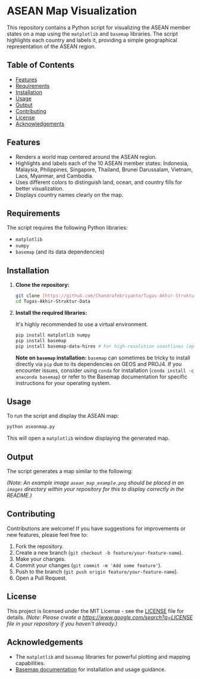 
# ASEAN Map Visualization

This repository contains a Python script for visualizing the ASEAN member states on a map using the `matplotlib` and `basemap` libraries. The script highlights each country and labels it, providing a simple geographical representation of the ASEAN region.

## Table of Contents

- [Features](#features)
- [Requirements](#requirements)
- [Installation](#installation)
- [Usage](#usage)
- [Output](#output)
- [Contributing](#contributing)
- [License](#license)
- [Acknowledgements](#acknowledgements)

## Features

- Renders a world map centered around the ASEAN region.
- Highlights and labels each of the 10 ASEAN member states: Indonesia, Malaysia, Philippines, Singapore, Thailand, Brunei Darussalam, Vietnam, Laos, Myanmar, and Cambodia.
- Uses different colors to distinguish land, ocean, and country fills for better visualization.
- Displays country names clearly on the map.

## Requirements

The script requires the following Python libraries:

- `matplotlib`
- `numpy`
- `basemap` (and its data dependencies)

## Installation

1.  **Clone the repository:**

    ```bash
    git clone [https://github.com/Chandrafebriyanto/Tugas-Akhir-Struktur-Data.git](https://github.com/Chandrafebriyanto/Tugas-Akhir-Struktur-Data.git)
    cd Tugas-Akhir-Struktur-Data
    ```

2.  **Install the required libraries:**

    It's highly recommended to use a virtual environment.

    ```bash
    pip install matplotlib numpy
    pip install basemap
    pip install basemap-data-hires # For high-resolution coastlines (optional but recommended)
    ```

    **Note on `basemap` installation:** `basemap` can sometimes be tricky to install directly via `pip` due to its dependencies on GEOS and PROJ4. If you encounter issues, consider using `conda` for installation (`conda install -c anaconda basemap`) or refer to the Basemap documentation for specific instructions for your operating system.

## Usage

To run the script and display the ASEAN map:

```bash
python aseanmap.py
```

This will open a `matplotlib` window displaying the generated map.

## Output

The script generates a map similar to the following:

*(Note: An example image `asean_map_example.png` should be placed in an `images` directory within your repository for this to display correctly in the README.)*

## Contributing

Contributions are welcome\! If you have suggestions for improvements or new features, please feel free to:

1.  Fork the repository.
2.  Create a new branch (`git checkout -b feature/your-feature-name`).
3.  Make your changes.
4.  Commit your changes (`git commit -m 'Add some feature'`).
5.  Push to the branch (`git push origin feature/your-feature-name`).
6.  Open a Pull Request.

## License

This project is licensed under the MIT License - see the [LICENSE](https://www.google.com/search?q=LICENSE) file for details.
*(Note: Please create a https://www.google.com/search?q=LICENSE file in your repository if you haven't already.)*

## Acknowledgements

  - The `matplotlib` and `basemap` libraries for powerful plotting and mapping capabilities.
  - [Basemap documentation](https://matplotlib.org/basemap/) for installation and usage guidance.
